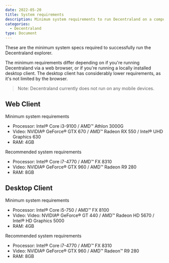 ```yaml
---
date: 2022-05-20
title: System requirements
description: Minimum system requirements to run Decentraland on a computer.
categories:
  - Decentraland
type: Document
---
```


These are the minimum system specs required to successfully run the Decentraland explorer.

The minimum requirements differ depending on if you're running Decentraland via a web browser, or if you're running a locally installed desktop client. The desktop client has considerably lower requirements, as it's not limited by the browser.  

> Note: Decentraland currently does not run on any mobile devices.

## Web Client

Minimum system requirements

- Processor: Intel® Core i3-9100 / AMD™ Athlon 3000G
- Video: NVIDIA® GeForce® GTX 670 / AMD™ Radeon RX 550 / Intel® UHD Graphics 630
- RAM: 4GB

Recommended system requirements

- Processor: Intel® Core i7-4770 / AMD™ FX 8310
- Video: NVIDIA® GeForce® GTX 960 / AMD™ Radeon R9 280
- RAM: 8GB

## Desktop Client

Minimum system requirements

- Processor: Intel® Core i5-750 / AMD™ FX 8100
- Video: Video: NVIDIA® GeForce® GT 440 / AMD™ Radeon HD 5670 / Intel® HD Graphics 5000
- RAM: 4GB

Recommended system requirements

- Processor: Intel® Core i7-4770 / AMD™ FX 8310
- Video: NVIDIA® GeForce® GTX 960 / AMD™ Radeon™ R9 280
- RAM: 8GB
